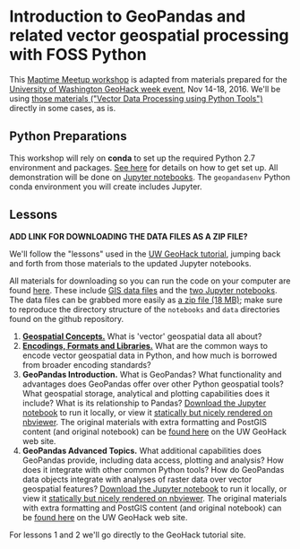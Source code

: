 # Introduction to GeoPandas and related vector geospatial processing with FOSS Python

This [Maptime Meetup workshop](https://www.meetup.com/MaptimeSEA/) is adapted from materials prepared for the [University of Washington GeoHack week event](https://geohackweek.github.io), Nov 14-18, 2016. We'll be using [those materials ("Vector Data Processing using Python Tools")](https://geohackweek.github.io/vector/) directly in some cases, as is.

## Python Preparations

This workshop will rely on **conda** to set up the required Python 2.7 environment and packages. [See here](https://github.com/BiG-CZ/BiG-CZ-Toolbox/blob/master/geopandas/install-conda.md) for details on how to get set up. All demonstration will be done on [Jupyter notebooks](http://jupyter.org). The `geopandasenv` Python conda environment you will create includes Jupyter.

## Lessons

**ADD LINK FOR DOWNLOADING THE DATA FILES AS A ZIP FILE?**

We'll follow the "lessons" used in the [UW GeoHack tutorial](https://geohackweek.github.io/vector/), jumping back and forth from those materials to the updated Jupyter notebooks.

All materials for downloading so you can run the code on your computer are found [here](https://github.com/BiG-CZ/BiG-CZ-Toolbox/tree/master/geopandas). These include [GIS data files](https://github.com/BiG-CZ/BiG-CZ-Toolbox/tree/master/geopandas/data) and the [two Jupyter notebooks](https://github.com/BiG-CZ/BiG-CZ-Toolbox/tree/master/geopandas/notebooks). The data files can be grabbed more easily as [a zip file (18 MB)](https://github.com/BiG-CZ/BiG-CZ-Toolbox/raw/master/geopandas/data.zip); make sure to reproduce the directory structure of the `notebooks` and `data` directories found on the github repository.

1. [**Geospatial Concepts.**](https://geohackweek.github.io/vector/02-geospatial-concepts/) What is 'vector' geospatial data all about?
2. [**Encodings, Formats and Libraries.**](https://geohackweek.github.io/vector/03-encodings-libraries/) What are the common ways to encode vector geospatial data in Python, and how much is borrowed from broader encoding standards?
3. **GeoPandas Introduction.** What is GeoPandas? What functionality and advantages does GeoPandas offer over other Python geospatial tools? What geospatial storage, analytical and plotting capabilities does it include? What is its relationship to Pandas? [Download the Jupyter notebook](https://github.com/BiG-CZ/BiG-CZ-Toolbox/blob/master/geopandas/notebooks/geopandas_intro.ipynb) to run it locally, or view it [statically but nicely rendered on nbviewer](http://nbviewer.jupyter.org/github/BiG-CZ/BiG-CZ-Toolbox/blob/master/geopandas/notebooks/geopandas_intro.ipynb). The original materials with extra formatting and PostGIS content (and original notebook) can be [found here](https://geohackweek.github.io/vector/04-geopandas-intro/) on the UW GeoHack web site.
4. **GeoPandas Advanced Topics.** What additional capabilities does GeoPandas provide, including data access, plotting and analysis? How does it integrate with other common Python tools? How do GeoPandas data objects integrate with analyses of raster data over vector geospatial features? [Download the Jupyter notebook](https://github.com/BiG-CZ/BiG-CZ-Toolbox/blob/master/geopandas/notebooks/geopandas_advanced.ipynb) to run it locally, or view it [statically but nicely rendered on nbviewer](http://nbviewer.jupyter.org/github/BiG-CZ/BiG-CZ-Toolbox/blob/master/geopandas/notebooks/geopandas_advanced.ipynb). The original materials with extra formatting and PostGIS content (and original notebook) can be [found here](https://geohackweek.github.io/vector/06-geopandas-advanced/) on the UW GeoHack web site.

For lessons 1 and 2 we'll go directly to the GeoHack tutorial site.
